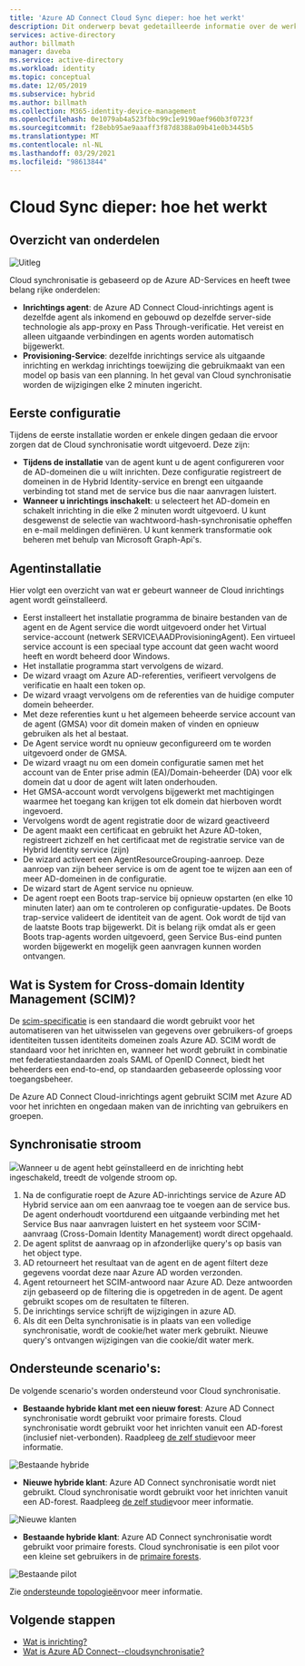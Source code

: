 ```yaml
---
title: 'Azure AD Connect Cloud Sync dieper: hoe het werkt'
description: Dit onderwerp bevat gedetailleerde informatie over de werking van Cloud synchronisatie.
services: active-directory
author: billmath
manager: daveba
ms.service: active-directory
ms.workload: identity
ms.topic: conceptual
ms.date: 12/05/2019
ms.subservice: hybrid
ms.author: billmath
ms.collection: M365-identity-device-management
ms.openlocfilehash: 0e1079ab4a523fbbc99c1e9190aef960b3f0723f
ms.sourcegitcommit: f28ebb95ae9aaaff3f87d8388a09b41e0b3445b5
ms.translationtype: MT
ms.contentlocale: nl-NL
ms.lasthandoff: 03/29/2021
ms.locfileid: "98613844"
---
```

# <a name="cloud-sync-deep-dive---how-it-works"></a>Cloud Sync dieper: hoe het werkt

## <a name="overview-of-components"></a>Overzicht van onderdelen

![Uitleg](media/concept-how-it-works/how-1.png)

Cloud synchronisatie is gebaseerd op de Azure AD-Services en heeft twee belang rijke onderdelen:

- **Inrichtings agent**: de Azure AD Connect Cloud-inrichtings agent is dezelfde agent als inkomend en gebouwd op dezelfde server-side technologie als app-proxy en Pass Through-verificatie. Het vereist en alleen uitgaande verbindingen en agents worden automatisch bijgewerkt. 
- **Provisioning-Service**: dezelfde inrichtings service als uitgaande inrichting en werkdag inrichtings toewijzing die gebruikmaakt van een model op basis van een planning. In het geval van Cloud synchronisatie worden de wijzigingen elke 2 minuten ingericht.


## <a name="initial-setup"></a>Eerste configuratie
Tijdens de eerste installatie worden er enkele dingen gedaan die ervoor zorgen dat de Cloud synchronisatie wordt uitgevoerd.  Deze zijn: 

- **Tijdens de installatie** van de agent kunt u de agent configureren voor de AD-domeinen die u wilt inrichten.  Deze configuratie registreert de domeinen in de Hybrid Identity-service en brengt een uitgaande verbinding tot stand met de service bus die naar aanvragen luistert.
- **Wanneer u inrichtings inschakelt**: u selecteert het AD-domein en schakelt inrichting in die elke 2 minuten wordt uitgevoerd. U kunt desgewenst de selectie van wachtwoord-hash-synchronisatie opheffen en e-mail meldingen definiëren. U kunt kenmerk transformatie ook beheren met behulp van Microsoft Graph-Api's.


## <a name="agent-installation"></a>Agentinstallatie
Hier volgt een overzicht van wat er gebeurt wanneer de Cloud inrichtings agent wordt geïnstalleerd.

- Eerst installeert het installatie programma de binaire bestanden van de agent en de Agent service die wordt uitgevoerd onder het Virtual service-account (netwerk SERVICE\AADProvisioningAgent).  Een virtueel service account is een speciaal type account dat geen wacht woord heeft en wordt beheerd door Windows.
- Het installatie programma start vervolgens de wizard.
- De wizard vraagt om Azure AD-referenties, verifieert vervolgens de verificatie en haalt een token op.
- De wizard vraagt vervolgens om de referenties van de huidige computer domein beheerder.
- Met deze referenties kunt u het algemeen beheerde service account van de agent (GMSA) voor dit domein maken of vinden en opnieuw gebruiken als het al bestaat.
- De Agent service wordt nu opnieuw geconfigureerd om te worden uitgevoerd onder de GMSA.
- De wizard vraagt nu om een domein configuratie samen met het account van de Enter prise admin (EA)/Domain-beheerder (DA) voor elk domein dat u door de agent wilt laten onderhouden.
- Het GMSA-account wordt vervolgens bijgewerkt met machtigingen waarmee het toegang kan krijgen tot elk domein dat hierboven wordt ingevoerd.
- Vervolgens wordt de agent registratie door de wizard geactiveerd
- De agent maakt een certificaat en gebruikt het Azure AD-token, registreert zichzelf en het certificaat met de registratie service van de Hybrid Identity service (zijn)
- De wizard activeert een AgentResourceGrouping-aanroep. Deze aanroep van zijn beheer service is om de agent toe te wijzen aan een of meer AD-domeinen in de configuratie.
- De wizard start de Agent service nu opnieuw.
- De agent roept een Boots trap-service bij opnieuw opstarten (en elke 10 minuten later) aan om te controleren op configuratie-updates.  De Boots trap-service valideert de identiteit van de agent.  Ook wordt de tijd van de laatste Boots trap bijgewerkt.  Dit is belang rijk omdat als er geen Boots trap-agents worden uitgevoerd, geen Service Bus-eind punten worden bijgewerkt en mogelijk geen aanvragen kunnen worden ontvangen. 


## <a name="what-is-system-for-cross-domain-identity-management-scim"></a>Wat is System for Cross-domain Identity Management (SCIM)?

De [scim-specificatie](https://tools.ietf.org/html/draft-scim-core-schema-01) is een standaard die wordt gebruikt voor het automatiseren van het uitwisselen van gegevens over gebruikers-of groeps identiteiten tussen identiteits domeinen zoals Azure AD. SCIM wordt de standaard voor het inrichten en, wanneer het wordt gebruikt in combinatie met federatiestandaarden zoals SAML of OpenID Connect, biedt het beheerders een end-to-end, op standaarden gebaseerde oplossing voor toegangsbeheer.

De Azure AD Connect Cloud-inrichtings agent gebruikt SCIM met Azure AD voor het inrichten en ongedaan maken van de inrichting van gebruikers en groepen.

## <a name="synchronization-flow"></a>Synchronisatie stroom
![](media/concept-how-it-works/provisioning-4.png)Wanneer u de agent hebt geïnstalleerd en de inrichting hebt ingeschakeld, treedt de volgende stroom op.

1.  Na de configuratie roept de Azure AD-inrichtings service de Azure AD Hybrid service aan om een aanvraag toe te voegen aan de service bus. De agent onderhoudt voortdurend een uitgaande verbinding met het Service Bus naar aanvragen luistert en het systeem voor SCIM-aanvraag (Cross-Domain Identity Management) wordt direct opgehaald. 
2.  De agent splitst de aanvraag op in afzonderlijke query's op basis van het object type. 
3.  AD retourneert het resultaat van de agent en de agent filtert deze gegevens voordat deze naar Azure AD worden verzonden.  
4.  Agent retourneert het SCIM-antwoord naar Azure AD.  Deze antwoorden zijn gebaseerd op de filtering die is opgetreden in de agent.  De agent gebruikt scopes om de resultaten te filteren. 
5.  De inrichtings service schrijft de wijzigingen in azure AD.
6. Als dit een Delta synchronisatie is in plaats van een volledige synchronisatie, wordt de cookie/het water merk gebruikt. Nieuwe query's ontvangen wijzigingen van die cookie/dit water merk.

## <a name="supported-scenarios"></a>Ondersteunde scenario's:
De volgende scenario's worden ondersteund voor Cloud synchronisatie.


- **Bestaande hybride klant met een nieuw forest**: Azure AD Connect synchronisatie wordt gebruikt voor primaire forests. Cloud synchronisatie wordt gebruikt voor het inrichten vanuit een AD-forest (inclusief niet-verbonden). Raadpleeg [de zelf studie](tutorial-existing-forest.md)voor meer informatie.

 ![Bestaande hybride](media/tutorial-existing-forest/existing-forest-new-forest-2.png)
- **Nieuwe hybride klant**: Azure AD Connect synchronisatie wordt niet gebruikt. Cloud synchronisatie wordt gebruikt voor het inrichten vanuit een AD-forest.  Raadpleeg [de zelf studie](tutorial-single-forest.md)voor meer informatie.
 
 ![Nieuwe klanten](media/tutorial-single-forest/diagram-2.png)

- **Bestaande hybride klant**: Azure AD Connect synchronisatie wordt gebruikt voor primaire forests. Cloud synchronisatie is een pilot voor een kleine set gebruikers in de [primaire forests](tutorial-existing-forest.md).

 ![Bestaande pilot](media/tutorial-migrate-aadc-aadccp/diagram-2.png)

Zie [ondersteunde topologieën](plan-cloud-sync-topologies.md)voor meer informatie.



## <a name="next-steps"></a>Volgende stappen 

- [Wat is inrichting?](what-is-provisioning.md)
- [Wat is Azure AD Connect--cloudsynchronisatie?](what-is-cloud-sync.md)
